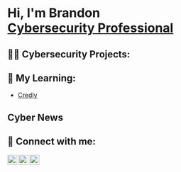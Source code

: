 <h1>Hi, I'm Brandon <br/> <a href="https://www.linkedin.com/in/brandonrsolomon/">Cybersecurity Professional</a></h1>

<h2>👨‍💻 Cybersecurity Projects:</h2>


<h2>🌱 My Learning:</h2>

- [Credly](https://www.credly.com/users/brandon-solomon.820ab1ee)

<h2>Cyber News</h2>

<h2> 🤳 Connect with me:</h2>

[<img align="left" alt="JoshMadakor | Twitter" width="22px" src="https://cdn.jsdelivr.net/npm/simple-icons@v3/icons/twitter.svg" />][twitter]
[<img align="left" alt="JoshMadakor | LinkedIn" width="22px" src="https://cdn.jsdelivr.net/npm/simple-icons@v3/icons/linkedin.svg" />][linkedin]
[<img align="left" alt="JoshMadakor | Instagram" width="22px" src="https://cdn.jsdelivr.net/npm/simple-icons@v3/icons/instagram.svg" />][instagram]

[twitter]: https://twitter.com/b_rsolo
[instagram]: https://www.instagram.com/b_insoca/
[linkedin]: https://www.linkedin.com/in/brandonrsolomon/

<!--
Here are some ideas to get you started:

- 🔭 I’m currently working on ...
- 🌱 I’m currently learning ...
- 👯 I’m looking to collaborate on ...
- 🤔 I’m looking for help with ...
- 💬 Ask me about ...
- 📫 How to reach me: ...
- 😄 Pronouns: ...
- ⚡ Fun fact: ...
-->
